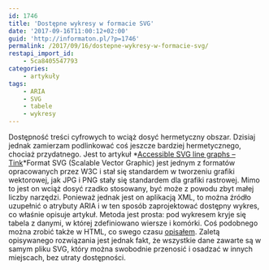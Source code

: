 ```yaml
---
id: 1746
title: 'Dostępne wykresy w formacie SVG'
date: '2017-09-16T11:00:12+02:00'
guid: 'http://informaton.pl/?p=1746'
permalink: /2017/09/16/dostepne-wykresy-w-formacie-svg/
restapi_import_id:
    - 5ca8405547793
categories:
    - artykuły
tags:
    - ARIA
    - SVG
    - tabele
    - wykresy
---
```


Dostępność treści cyfrowych to wciąż dosyć hermetyczny obszar. Dzisiaj jednak zamierzam podlinkować coś jeszcze bardziej hermetycznego, chociaż przydatnego. Jest to artykuł *[Accessible SVG line graphs – Tink](https://tink.uk/accessible-svg-line-graphs/)*Format SVG (Scalable Vector Graphic) jest jednym z formatów opracowanych przez W3C i stał się standardem w tworzeniu grafiki wektorowej, jak JPG i PNG stały się standardem dla grafiki rastrowej. Mimo to jest on wciąż dosyć rzadko stosowany, być może z powodu zbyt małej liczby narzędzi. Ponieważ jednak jest on aplikacją XML, to można źródło uzupełnić o atrybuty ARIA i w ten sposób zaprojektować dostępny wykres, co właśnie opisuje artykuł. Metoda jest prosta: pod wykresem kryje się tabela z danymi, w której zdefiniowano wiersze i komórki. Coś podobnego można zrobić także w HTML, co swego czasu [opisałem](http://informaton.pl/artykuly/tworzenie-opisw-alternatywnych-grafiki-na-stronach-internetowych/). Zaletą opisywanego rozwiązania jest jednak fakt, że wszystkie dane zawarte są w samym pliku SVG, który można swobodnie przenosić i osadzać w innych miejscach, bez utraty dostępności.
